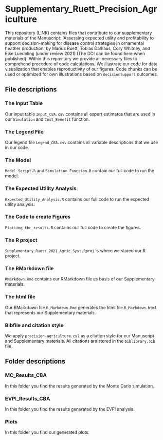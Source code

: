 # Supplementary_Ruett_Precision_Agriculture 
This repository (LINK) contains files that contribute to our supplementary materials of the Manuscript: 'Assessing expected utility and profitability to support decision-making for disease control strategies in ornamental heather production' by Marius Ruett, Tobias Dalhaus, Cory Whitney, and Eike Luedeling (under review 2021) (The DOI can be found here when published). 
Within this repository we provide all necessary files to comprehend procedure of code calculations. We illustrate our code for data visualization that enables reproductivity of our figures. Code chunks can be used or optimized for own illustrations based on ```decisionSupport``` outcomes.

## File descriptions

### The Input Table

Our input table ```Input_CBA.csv``` contains all expert estimates that are used in our ```Simulation``` and ```Cost_Benefit``` function.

### The Legend File

Our legend file ```Legend_CBA.csv``` contains all variable descriptions that we use in our code.

### The Model

```Model_Script.R``` and ```Simulation_Function.R``` contain our full code to run the model.

### The Expected Utility Analysis

```Expected_Utility_Analysis.R``` contains our full code to run the expected utility analysis.

### The Code to create Figures

```Plotting_the_results.R``` contains our full code to create the figures.

### The R project

```Supplementary_Ruett_2021_Agric_Syst.Rproj``` is where we stored our R project.

### The RMarkdown file

```RMarkdown.Rmd``` contains our RMarkdown file as basis of our Supplementary materials.

### The html file

Our RMarkdown file ```R_Markdown.Rmd``` generates the html file ```R_Markdown.html``` that represents our Supplementary materials.

### Bibfile and citation style

We apply ```precision-agriculture.csl``` as a citation style for our Manuscript and Supplementary materials. All citations are stored in the ```biblibrary.bib``` file. 

## Folder descriptions

### MC_Results_CBA

In this folder you find the results generated by the Monte Carlo simulation.

### EVPI_Results_CBA

In this folder you find the results generated by the EVPI analysis. 

### Plots

In this folder you find our generated plots.

